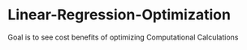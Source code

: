 # Linear-Regression-Optimization
Goal is to see cost benefits of optimizing Computational Calculations 
